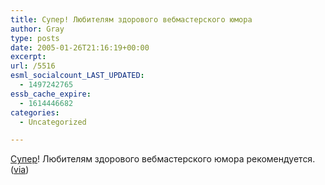 ```yaml
---
title: Супер! Любителям здорового вебмастерского юмора
author: Gray
type: posts
date: 2005-01-26T21:16:19+00:00
excerpt:
url: /5516
esml_socialcount_LAST_UPDATED:
  - 1497242765
essb_cache_expire:
  - 1614446682
categories:
  - Uncategorized

---
```








<a href="http://phpclub.ru/talk/showthread.php?s=&#038;threadid=61063&#038;highlight=modrewrite" target="_blank">Супер</a>! Любителям здорового вебмастерского юмора рекомендуется.  
(<a href="http://ilyabirman.ru/meanwhile/2005/01/26/1" target="_blank">via</a>)